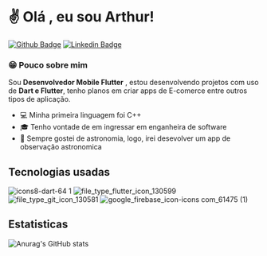 # :v: Olá , eu sou Arthur!

[![Github Badge](https://img.shields.io/badge/-Github-000?style=flat-square&logo=Github&logoColor=white&link=https://github.com/fagnerpsantos)](https://github.com/ArthurNunescs345)
[![Linkedin Badge](https://img.shields.io/badge/-LinkedIn-blue?style=flat-square&logo=Linkedin&logoColor=white&link=https://www.linkedin.com/in/fagnerpsantos/)](https://www.linkedin.com/ArthurNunesCS/)


### :grin: Pouco sobre mim
Sou **Desenvolvedor Mobile Flutter**
, estou desenvolvendo projetos com uso de **Dart e Flutter**, tenho planos em criar apps de E-comerce entre outros tipos de aplicação.

- :computer: Minha primeira linguagem foi C++
- :mortar_board: Tenho vontade de em ingressar em enganheira de software
- :milky_way: Sempre gostei de astronomia, logo, irei desevolver um app de observação astronomica

## Tecnologias usadas
![icons8-dart-64 1](https://user-images.githubusercontent.com/120469468/207768955-26efd39d-8375-4b47-a4cf-4fe723a09a0f.png)
![file_type_flutter_icon_130599](https://user-images.githubusercontent.com/120469468/207768231-307454b5-6daf-41c6-8754-9c3fb5e644d4.png)
![file_type_git_icon_130581](https://user-images.githubusercontent.com/120469468/207321158-70c261f0-0628-4124-91c3-8cb48005db3e.png)
![google_firebase_icon-icons com_61475 (1)](https://user-images.githubusercontent.com/120469468/207322501-461696cb-7b98-479e-881d-462c6f356299.png)

## Estatisticas
![Anurag's GitHub stats](https://github-readme-stats.vercel.app/api?username=ArthurNunescs345&show_icons=true)
